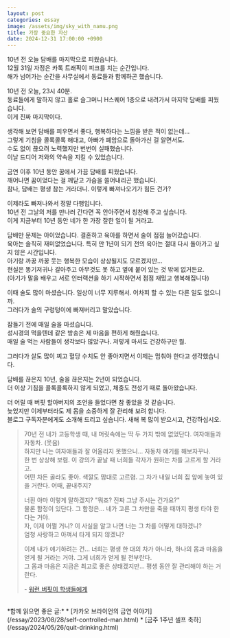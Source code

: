 ```yaml
---
layout: post
categories: essay
image: /assets/img/sky_with_namu.png
title: 가장 중요한 자산
date: 2024-12-31 17:00:00 +0900
---
```


10년 전 오늘 담배를 마지막으로 피웠습니다.  
12월 31일 자정은 카톡 트래픽이 피크를 치는 순간입니다.  
해가 넘어가는 순간을 사무실에서 동료들과 함께하곤 했습니다.

10년 전 오늘, 23시 40분.  
동료들에게 말하지 않고 홀로 슬그머니 H스퀘어 1층으로 내려가서 마지막 담배를 피웠습니다.  
이게 진짜 마지막이다.

생각해 보면 담배를 피우면서 좋다, 행복하다는 느낌을 받은 적이 없는데...  
그렇게 기침을 콜록콜록 해대고, 아빠가 폐암으로 돌아가신 걸 알면서도.  
수도 없이 끊으려 노력했지만 번번이 실패했습니다.  
이날 드디어 저와의 약속을 지킬 수 있었습니다.  

금연 이후 10년 동안 꿈에서 가끔 담배를 피웠습니다.  
깨어나면 꿈이었다는 걸 깨닫고 가슴을 쓸어내리곤 했습니다.  
참나, 담배는 평생 참는 거라더니. 이렇게 빠져나오기가 힘든 건가?

이제라도 빠져나와서 정말 다행입니다.  
10년 전 그날의 저를 만나러 간다면 꼭 안아주면서 칭찬해 주고 싶습니다.  
이게 지금부터 10년 동안 네가 한 가장 잘한 일이 될 거라고.

담배만 문제는 아이었습니다. 결혼하고 육아를 하면서 술이 점점 늘어갔습니다.  
육아는 솔직히 재미없었습니다. 특히 만 1년이 되기 전의 육아는 절대 다시 돌아가고 싶지 않은 시간입니다.  
아기랑 까꿍 까꿍 웃는 행복한 모습이 상상될지도 모르겠지만...  
현실은 똥기저귀나 갈아주고 아무것도 못 하고 옆에 붙어 있는 것 밖에 없거든요.  
(아기가 말을 배우고 서로 인터랙션을 하기 시작하면서 점점 재밌고 행복해집니다)

이때 술도 많이 마셨습니다. 일상이 너무 지루해서. 어차피 할 수 있는 다른 일도 없으니까.  
그러다가 술의 구렁텅이에 빠져버리고 말았습니다.

잠들기 전에 매일 술을 마셨습니다.  
성시경의 먹을텐데 같은 방송은 제 마음을 편하게 해줬습니다.  
매일 술 먹는 사람들이 생각보다 많았구나. 저렇게 마셔도 건강하구만 뭘.

그러다가 살도 많이 찌고 혈당 수치도 안 좋아지면서 이제는 멈춰야 한다고 생각했습니다.

담배를 끊은지 10년, 술을 끊은지는 2년이 되었습니다.  
더 이상 기침을 콜록콜록하지 않게 되었고, 체중도 전성기 때로 돌아왔습니다.  

더 어릴 때 버핏 할아버지의 조언을 들었다면 참 좋았을 것 같습니다.  
늦었지만 이제부터라도 제 몸을 소중하게 잘 관리해 보려 합니다.  
블로그 구독자분에게도 소개해 드리고 싶습니다. 새해 복 많이 받으시고, 건강하십시오.

> 70년 전 내가 고등학생 때, 내 머릿속에는 딱 두 가지 밖에 없었단다. 여자애들과 자동차. (웃음)  
> 하지만 나는 여자애들과 잘 어울리지 못했으니... 자동차 얘기를 해보자꾸나.  
> 한 번 상상해 보렴. 이 강의가 끝날 때 너희들 각자가 원하는 차를 고르게 할 거라고.  
> 어떤 차든 골라도 좋아. 색깔도 맘대로 고르렴. 그 차가 내일 너희 집 앞에 놓여 있을 거란다. 어때, 끝내주지?
> 
> 너흰 아마 이렇게 말하겠지? "뭐죠? 진짜 그냥 주시는 건가요?"  
> 물론 함정이 있단다. 그 함정은... 네가 고른 그 차만을 죽을 때까지 평생 타야 한다는 거야.  
> 자, 이제 어쩔 거니? 이 사실을 알고 나면 너는 그 차를 어떻게 대하겠니?  
> 엄청 사랑하고 아껴서 타게 되지 않겠니?
> 
> 이제 내가 얘기하려는 건... 너희는 평생 한 대의 차가 아니라, 하나의 몸과 마음을 얻게 될 거라는 거야. 그게 너희가 얻게 될 전부란다.  
> 그 몸과 마음은 지금은 최고로 좋은 상태겠지만... 평생 동안 잘 관리해야 하는 거란다.
> 
> \- [워런 버핏이 학생들에게](https://www.youtube.com/watch?v=uuraq1_cruk)

<br>
*함께 읽으면 좋은 글:*
* [카카오 브라이언의 금연 이야기](/essay/2023/08/28/self-controlled-man.html)
* [금주 1주년 셀프 축하](/essay/2024/05/26/quit-drinking.html)